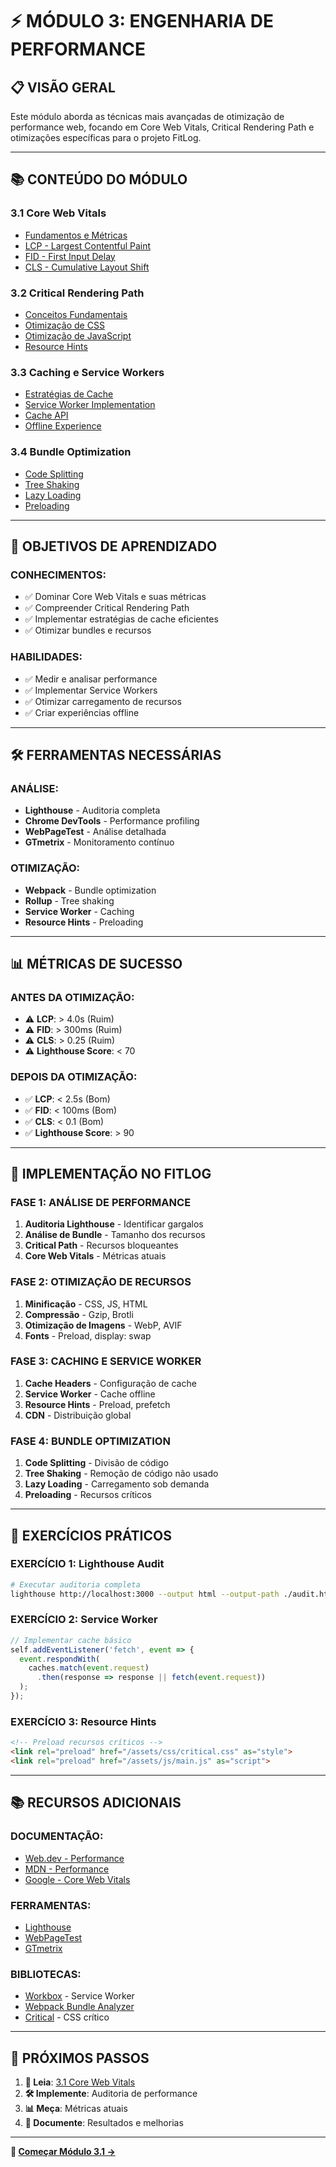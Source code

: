 # ⚡ **MÓDULO 3: ENGENHARIA DE PERFORMANCE**

## **📋 VISÃO GERAL**

Este módulo aborda as técnicas mais avançadas de otimização de performance web, focando em Core Web Vitals, Critical Rendering Path e otimizações específicas para o projeto FitLog.

---

## 📚 **CONTEÚDO DO MÓDULO**

### **3.1 Core Web Vitals**
- [Fundamentos e Métricas](./01-core-web-vitals.md)
- [LCP - Largest Contentful Paint](./02-lcp-optimization.md)
- [FID - First Input Delay](./03-fid-optimization.md)
- [CLS - Cumulative Layout Shift](./04-cls-optimization.md)

### **3.2 Critical Rendering Path**
- [Conceitos Fundamentais](./05-critical-rendering-path.md)
- [Otimização de CSS](./06-css-optimization.md)
- [Otimização de JavaScript](./07-js-optimization.md)
- [Resource Hints](./08-resource-hints.md)

### **3.3 Caching e Service Workers**
- [Estratégias de Cache](./09-caching-strategies.md)
- [Service Worker Implementation](./10-service-worker.md)
- [Cache API](./11-cache-api.md)
- [Offline Experience](./12-offline-experience.md)

### **3.4 Bundle Optimization**
- [Code Splitting](./13-code-splitting.md)
- [Tree Shaking](./14-tree-shaking.md)
- [Lazy Loading](./15-lazy-loading.md)
- [Preloading](./16-preloading.md)

---

## 🎯 **OBJETIVOS DE APRENDIZADO**

### **CONHECIMENTOS:**
- ✅ Dominar Core Web Vitals e suas métricas
- ✅ Compreender Critical Rendering Path
- ✅ Implementar estratégias de cache eficientes
- ✅ Otimizar bundles e recursos

### **HABILIDADES:**
- ✅ Medir e analisar performance
- ✅ Implementar Service Workers
- ✅ Otimizar carregamento de recursos
- ✅ Criar experiências offline

---

## 🛠️ **FERRAMENTAS NECESSÁRIAS**

### **ANÁLISE:**
- **Lighthouse** - Auditoria completa
- **Chrome DevTools** - Performance profiling
- **WebPageTest** - Análise detalhada
- **GTmetrix** - Monitoramento contínuo

### **OTIMIZAÇÃO:**
- **Webpack** - Bundle optimization
- **Rollup** - Tree shaking
- **Service Worker** - Caching
- **Resource Hints** - Preloading

---

## 📊 **MÉTRICAS DE SUCESSO**

### **ANTES DA OTIMIZAÇÃO:**
- ⚠️ **LCP**: > 4.0s (Ruim)
- ⚠️ **FID**: > 300ms (Ruim)
- ⚠️ **CLS**: > 0.25 (Ruim)
- ⚠️ **Lighthouse Score**: < 70

### **DEPOIS DA OTIMIZAÇÃO:**
- ✅ **LCP**: < 2.5s (Bom)
- ✅ **FID**: < 100ms (Bom)
- ✅ **CLS**: < 0.1 (Bom)
- ✅ **Lighthouse Score**: > 90

---

## 🚀 **IMPLEMENTAÇÃO NO FITLOG**

### **FASE 1: ANÁLISE DE PERFORMANCE**
1. **Auditoria Lighthouse** - Identificar gargalos
2. **Análise de Bundle** - Tamanho dos recursos
3. **Critical Path** - Recursos bloqueantes
4. **Core Web Vitals** - Métricas atuais

### **FASE 2: OTIMIZAÇÃO DE RECURSOS**
1. **Minificação** - CSS, JS, HTML
2. **Compressão** - Gzip, Brotli
3. **Otimização de Imagens** - WebP, AVIF
4. **Fonts** - Preload, display: swap

### **FASE 3: CACHING E SERVICE WORKER**
1. **Cache Headers** - Configuração de cache
2. **Service Worker** - Cache offline
3. **Resource Hints** - Preload, prefetch
4. **CDN** - Distribuição global

### **FASE 4: BUNDLE OPTIMIZATION**
1. **Code Splitting** - Divisão de código
2. **Tree Shaking** - Remoção de código não usado
3. **Lazy Loading** - Carregamento sob demanda
4. **Preloading** - Recursos críticos

---

## 📝 **EXERCÍCIOS PRÁTICOS**

### **EXERCÍCIO 1: Lighthouse Audit**
```bash
# Executar auditoria completa
lighthouse http://localhost:3000 --output html --output-path ./audit.html
```

### **EXERCÍCIO 2: Service Worker**
```javascript
// Implementar cache básico
self.addEventListener('fetch', event => {
  event.respondWith(
    caches.match(event.request)
      .then(response => response || fetch(event.request))
  );
});
```

### **EXERCÍCIO 3: Resource Hints**
```html
<!-- Preload recursos críticos -->
<link rel="preload" href="/assets/css/critical.css" as="style">
<link rel="preload" href="/assets/js/main.js" as="script">
```

---

## 📚 **RECURSOS ADICIONAIS**

### **DOCUMENTAÇÃO:**
- [Web.dev - Performance](https://web.dev/performance/)
- [MDN - Performance](https://developer.mozilla.org/en-US/docs/Web/Performance)
- [Google - Core Web Vitals](https://web.dev/vitals/)

### **FERRAMENTAS:**
- [Lighthouse](https://developers.google.com/web/tools/lighthouse)
- [WebPageTest](https://www.webpagetest.org/)
- [GTmetrix](https://gtmetrix.com/)

### **BIBLIOTECAS:**
- [Workbox](https://developers.google.com/web/tools/workbox) - Service Worker
- [Webpack Bundle Analyzer](https://github.com/webpack-contrib/webpack-bundle-analyzer)
- [Critical](https://github.com/addyosmani/critical) - CSS crítico

---

## 🎯 **PRÓXIMOS PASSOS**

1. **📖 Leia**: [3.1 Core Web Vitals](./01-core-web-vitals.md)
2. **🛠️ Implemente**: Auditoria de performance
3. **📊 Meça**: Métricas atuais
4. **📝 Documente**: Resultados e melhorias

---

**🚀 [Começar Módulo 3.1 →](./01-core-web-vitals.md)**

